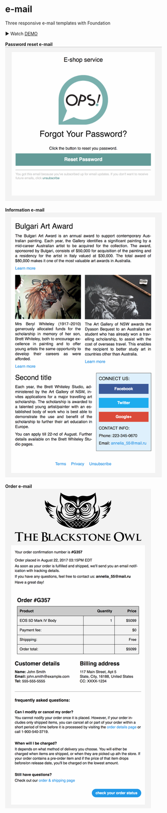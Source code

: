 # e-mail
Three responsive e-mail templates with Foundation
<br>
<br>
▶ Watch [DEMO](https://rawgit.com/Annelia55/e-mail/master/dist/e-mail-2.html)
<br>
<br>
<b>Password reset e-mail</b>
![Picture](Password.jpg)
<br>
<br>
<b>Information e-mail</b>
![Picture](Info.jpg)
<br>
<br>
<b>Order e-mail</b>
![Picture](Order.jpg)
